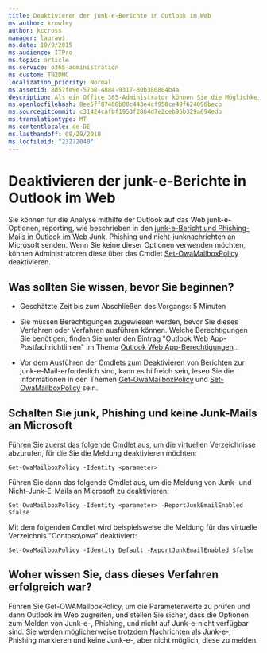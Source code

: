 ```yaml
---
title: Deaktivieren der junk-e-Berichte in Outlook im Web
ms.author: krowley
author: kccross
manager: laurawi
ms.date: 10/9/2015
ms.audience: ITPro
ms.topic: article
ms.service: o365-administration
ms.custom: TN2DMC
localization_priority: Normal
ms.assetid: 8d57fe9e-57b8-4884-9317-80b380804b4a
description: Als ein Office 365-Administrator können Sie die Möglichkeit für die Personen auf Bericht e-Mails als Junk-e-deaktivieren.
ms.openlocfilehash: 8ee5ff87408b80c443e4cf950ce49f624096becb
ms.sourcegitcommit: c31424cafbf1953f2864d7e2ceb95b329a694edb
ms.translationtype: MT
ms.contentlocale: de-DE
ms.lasthandoff: 08/29/2018
ms.locfileid: "23272040"
---
```

# <a name="turn-off-junk-email-reporting-in-outlook-on-the-web"></a>Deaktivieren der junk-e-Berichte in Outlook im Web

Sie können für die Analyse mithilfe der Outlook auf das Web junk-e-Optionen, reporting, wie beschrieben in den [junk-e-Bericht und Phishing-Mails in Outlook im Web ](report-junk-email-and-phishing-scams-in-outlook-on-the-web-eop.md)Junk, Phishing und nicht-junknachrichten an Microsoft senden. Wenn Sie keine dieser Optionen verwenden möchten, können Administratoren diese über das Cmdlet [Set-OwaMailboxPolicy](http://technet.microsoft.com/library/530166f7-ab42-4609-ba73-9b5a39b567be.aspx) deaktivieren. 
  
## <a name="what-do-you-need-to-know-before-you-begin"></a>Was sollten Sie wissen, bevor Sie beginnen?
<a name="sectionSection0"> </a>

- Geschätzte Zeit bis zum Abschließen des Vorgangs: 5 Minuten
    
- Sie müssen Berechtigungen zugewiesen werden, bevor Sie dieses Verfahren oder Verfahren ausführen können. Welche Berechtigungen Sie benötigen, finden Sie unter den Eintrag "Outlook Web App-Postfachrichtlinien" im Thema [Outlook Web App-Berechtigungen](http://technet.microsoft.com/library/57eca42a-5a7f-4c65-89f0-7a84f2dbea19.aspx#OutlookWebApp) . 
    
- Vor dem Ausführen der Cmdlets zum Deaktivieren von Berichten zur junk-e-Mail-erforderlich sind, kann es hilfreich sein, lesen Sie die Informationen in den Themen [Get-OwaMailboxPolicy](http://technet.microsoft.com/library/bdd580d3-8812-4b4a-93e8-c6401b0d2f0f.aspx) und [Set-OwaMailboxPolicy](http://technet.microsoft.com/library/530166f7-ab42-4609-ba73-9b5a39b567be.aspx) sein. 
    
## <a name="turn-off-junk-phishing-and-not-junk-reporting-to-microsoft"></a>Schalten Sie junk, Phishing und keine Junk-Mails an Microsoft
<a name="sectionSection1"> </a>

Führen Sie zuerst das folgende Cmdlet aus, um die virtuellen Verzeichnisse abzurufen, für die Sie die Meldung deaktivieren möchten:
  
```
Get-OwaMailboxPolicy -Identity <parameter>
```

Führen Sie dann das folgende Cmdlet aus, um die Meldung von Junk- und Nicht-Junk-E-Mails an Microsoft zu deaktivieren:
  
```
Set-OwaMailboxPolicy -Identity <parameter> -ReportJunkEmailEnabled $false
```

Mit dem folgenden Cmdlet wird beispielsweise die Meldung für das virtuelle Verzeichnis "Contoso\owa" deaktiviert:
  
```
Set-OwaMailboxPolicy -Identity Default -ReportJunkEmailEnabled $false
```

## <a name="how-do-you-know-this-worked"></a>Woher wissen Sie, dass dieses Verfahren erfolgreich war?
<a name="sectionSection2"> </a>

Führen Sie Get-OWAMailboxPolicy, um die Parameterwerte zu prüfen und dann Outlook im Web zugreifen, und stellen Sie sicher, dass die Optionen zum Melden von Junk-e-, Phishing, und nicht auf Junk-e-nicht verfügbar sind. Sie werden möglicherweise trotzdem Nachrichten als Junk-e-, Phishing markieren und keine Junk-e-, aber nicht möglich, diese zu melden. 
  

